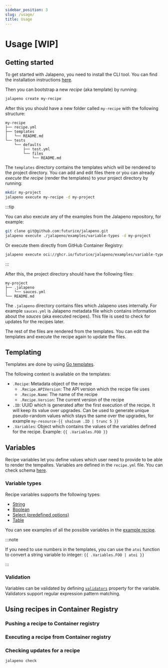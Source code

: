 ```yaml
---
sidebar_position: 3
slug: /usage/
title: Usage
---
```


# Usage [WIP]

## Getting started

To get started with Jalapeno, you need to install the CLI tool. You can find the installation instructions [here](/installation).

Then you can bootstrap a new _recipe_ (aka template) by running:

```bash
jalapeno create my-recipe
```

After this you should have a new folder called `my-recipe` with the following structure:

```
my-recipe
├── recipe.yml
├── templates
│   └── README.md
└── tests
    └── defaults
        ├── test.yml
        └── files
            └── README.md
```

The `templates` directory contains the templates which will be rendered to the project directory. You can add and edit files there or you can already _execute the recipe_ (render the templates) to your project directory by running:

```bash
mkdir my-project
jalapeno execute my-recipe -d my-project
```

:::tip

You can also execute any of the examples from the Jalapeno repository, for example:

```bash
git clone git@github.com:futurice/jalapeno.git
jalapeno execute ./jalapeno/examples/variable-types -d my-project
```

Or execute them directly from GitHub Container Registry:

```bash
jalapeno execute oci://ghcr.io/futurice/jalapeno/examples/variable-types:0.0.0 -d my-project
```

:::

After this, the project directory should have the following files:

```
my-project
├── .jalapeno
│   └── sauces.yml
└── README.md
```

The `.jalapeno` directory contains files which Jalapeno uses internally. For example `sauces.yml` is Jalapeno metadata file which contains information about the _sauces_ (aka executed recipes). This file is used to check for updates for the recipes later.

The rest of the files are rendered from the templates. You can edit the templates and execute the recipe again to update the files.

## Templating

Templates are done by using [Go templates](https://pkg.go.dev/text/template).

The following context is available on the templates:

- `.Recipe`: Metadata object of the recipe
  - `.Recipe.APIVersion`: The API version which the recipe file uses
  - `.Recipe.Name`: The name of the recipe
  - `.Recipe.Version`: The current version of the recipe
- `.ID`: UUID which is generated after the first execution of the recipe. It will keep its value over upgrades. Can be used to generate unique pseudo-random values which stays the same over the upgrades, for example `my-resource-{{ sha1sum .ID | trunc 5 }}`
- `.Variables`: Object which contains the values of the variables defined for the recipe. Example: `{{ .Variables.FOO }}`

## Variables

Recipe variables let you define values which user need to provide to be able to render the tempaltes. Variables are defined in the `recipe.yml` file. You can check schema [here](/api#variable).

### Variable types

Recipe variables supports the following types:

- [String](https://github.com/futurice/jalapeno/blob/main/examples/variable-types/recipe.yml#L9-L11)
- [Boolean](https://github.com/futurice/jalapeno/blob/main/examples/variable-types/recipe.yml#L13-L15)
- [Select (predefined options)](https://github.com/futurice/jalapeno/blob/main/examples/variable-types/recipe.yml#L20-L22)
- [Table](https://github.com/futurice/jalapeno/blob/main/examples/variable-types/recipe.yml#L29-L38)

You can see examples of all the possible variables in the [example recipe](https://github.com/futurice/jalapeno/blob/main/examples/variable-types/recipe.yml).

:::note

If you need to use numbers in the templates, you can use the `atoi` function to convert a string variable to integer: `{{ .Variables.FOO | atoi }}`

:::

### Validation

Variables can be validated by defining [`validators`](/api#variable) property for the variable. Validators support regular expression pattern matching.

## Using recipes in Container Registry

### Pushing a recipe to Container registry

### Executing a recipe from Container registry

### Checking updates for a recipe

`jalapeno check`
